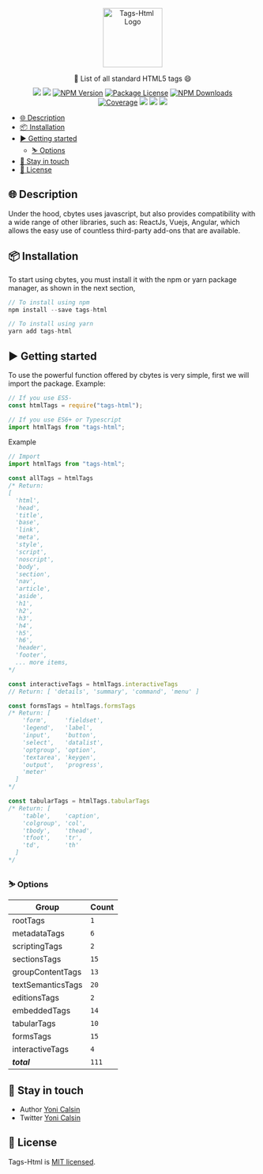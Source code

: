 <p align="center">
  <a href="https://github.com/yonicb/tags-html" target="blank"><img src="https://i.ibb.co/Gx11swj/tags-html-logo.png" width="120" alt="Tags-Html Logo" /></a>
</p>

<p align="center" style="max-width: 600px; margin: 10px auto;">
📖 List of all standard HTML5 tags 😄
</p>
<p align="center" style="max-width: 450px; margin: auto;">
   <a href="https://github.com/yonicb/tags-html"><img src="https://img.shields.io/badge/all_contributors-1-orange.svg?style=flat-square" /></a>
   <a href="https://github.com/yonicb/tags-html"><img src="https://img.shields.io/spiget/stars/1000?color=brightgreen&label=Star&logo=github" /></a>
   <a href="https://www.npmjs.com/tags-html" target="_blank">
   <img src="https://img.shields.io/npm/v/tags-html" alt="NPM Version" /></a>
   <a href="https://www.npmjs.com/tags-html" target="_blank">
   <img src="https://img.shields.io/npm/l/tags-html" alt="Package License" /></a>
   <a href="https://www.npmjs.com/tags-html" target="_blank">
   <img src="https://img.shields.io/npm/dm/tags-html" alt="NPM Downloads" /></a>
   <a href="https://github.com/yonicb/tags-html" target="_blank">
   <img src="https://s3.amazonaws.com/assets.coveralls.io/badges/coveralls_95.svg" alt="Coverage" /></a>
   <a href="https://github.com/yonicb/tags-html"><img src="https://img.shields.io/badge/Github%20Page-tags.html-yellow?style=flat-square&logo=github" /></a>
   <a href="https://github.com/yonicb"><img src="https://img.shields.io/badge/Author-Yoni%20Calsin-blueviolet?style=flat-square&logo=appveyor" /></a>
   <a href="https://twitter.com/yonicalsin" target="_blank">
   <img src="https://img.shields.io/twitter/follow/yonicalsin.svg?style=social&label=Follow"></a>
</p>

- [🌐 Description](#🌐-description)
- [📦 Installation](#📦-installation)
- [▶️ Getting started](#▶️-getting-started)
  - [⛷️ Options](#options)
- [🎩 Stay in touch](#🎩-stay-in-touch)
- [📜 License](#📜-License)

## 🌐 Description

<p>
Under the hood, cbytes uses javascript, but also provides compatibility with a wide range of other libraries, such as: ReactJs, Vuejs, Angular, which allows the easy use of countless third-party add-ons that are available.
</p>

## 📦 Installation
<p>
To start using cbytes, you must install it with the npm or yarn package manager, as shown in the next section,
</p>

```ts
// To install using npm
npm install --save tags-html

// To install using yarn
yarn add tags-html
```

## ▶️ Getting started
<p>
To use the powerful function offered by cbytes is very simple, first we will import the package. Example:</p>

```js
// If you use ES5-
const htmlTags = require("tags-html");

// If you use ES6+ or Typescript
import htmlTags from "tags-html";
```

<p>
Example
</p>


```js
// Import
import htmlTags from "tags-html";

const allTags = htmlTags
/* Return: 
[
  'html',
  'head',
  'title',
  'base',
  'link',
  'meta',
  'style',
  'script',
  'noscript',
  'body',
  'section',
  'nav',
  'article',
  'aside',
  'h1',
  'h2',
  'h3',
  'h4',
  'h5',
  'h6',
  'header',
  'footer',
  ... more items,
*/

const interactiveTags = htmlTags.interactiveTags
// Return: [ 'details', 'summary', 'command', 'menu' ]

const formsTags = htmlTags.formsTags
/* Return: [
    'form',     'fieldset',
    'legend',   'label',
    'input',    'button',
    'select',   'datalist',
    'optgroup', 'option',
    'textarea', 'keygen',
    'output',   'progress',
    'meter'
  ]
*/

const tabularTags = htmlTags.tabularTags
/* Return: [
    'table',    'caption',
    'colgroup', 'col',
    'tbody',    'thead',
    'tfoot',    'tr',
    'td',       'th'
  ]
*/

```

### ⛷️ Options

| Group    | Count     |
|---------|----------|
| rootTags   | `1` |
| metadataTags | `6` |
| scriptingTags   | `2` |
| sectionsTags   | `15` |
| groupContentTags   | `13` |
| textSemanticsTags   | `20` |
| editionsTags   | `2` |
| embeddedTags   | `14` |
| tabularTags   | `10` |
| formsTags   | `15` |
| interactiveTags   | `4` |
| ***total*** |  `111`|


## 🎩 Stay in touch

* Author [Yoni Calsin](https://github.com/yonicb)
* Twitter [Yoni Calsin](https://twitter.com/yonicalsin)

## 📜 License

Tags-Html is [MIT licensed](LICENSE).

